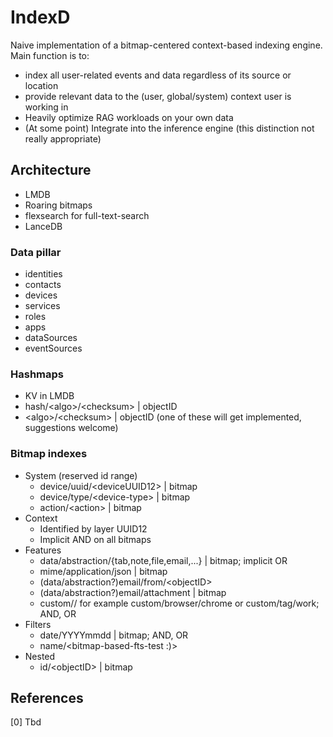 # IndexD

Naive implementation of a bitmap-centered context-based indexing engine.  
Main function is to:

- index all user-related events and data regardless of its source or location  
- provide relevant data to the (user, global/system) context user is working in
- Heavily optimize RAG workloads on your own data
- (At some point) Integrate into the inference engine (this distinction not really appropriate)

## Architecture

- LMDB
- Roaring bitmaps
- flexsearch for full-text-search
- LanceDB

### Data pillar

- identities
- contacts
- devices
- services
- roles
- apps
- dataSources
- eventSources

### Hashmaps

- KV in LMDB
- hash/\<algo\>/\<checksum\> | objectID
- \<algo\>/\<checksum\> | objectID (one of these will get implemented, suggestions welcome)

### Bitmap indexes

- System (reserved id range)
  - device/uuid/\<deviceUUID12\> | bitmap
  - device/type/\<device-type\> | bitmap
  - action/\<action\> | bitmap
- Context
  - Identified by layer UUID12
  - Implicit AND on all bitmaps
- Features
  - data/abstraction/{tab,note,file,email,...} | bitmap; implicit OR
  - mime/application/json | bitmap
  - (data/abstraction?)email/from/\<objectID\>
  - (data/abstraction?)email/attachment | bitmap
  - custom/<app-ident>/<tag> for example custom/browser/chrome or custom/tag/work; AND, OR
- Filters
  - date/YYYYmmdd | bitmap; AND, OR
  - name/\<bitmap-based-fts-test :)\>
- Nested
  - id/\<objectID\> | bitmap

## References

[0] Tbd
